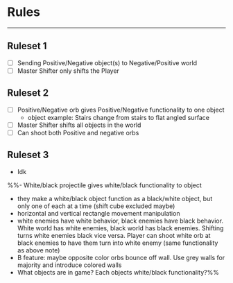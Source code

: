 # Rules
---

## Ruleset 1
- [ ] Sending Positive/Negative object(s) to Negative/Positive world
- [ ] Master Shifter only shifts the Player

## Ruleset 2
- [ ] Positive/Negative orb gives Positive/Negative functionality to one object
	- object example: Stairs change from stairs to flat angled surface
- [ ] Master Shifter shifts all objects in the world
- [ ] Can shoot both Positive and negative orbs 

## Ruleset 3
- Idk

%%- White/black projectile gives white/black functionality to object 
- they make a white/black object function as a black/white object, but only one of each at a time (shift cube excluded maybe) 
- horizontal and vertical rectangle movement manipulation 
- white enemies have white behavior, black enemies have black behavior. White world has white enemies, black world has black enemies. Shifting turns white enemies black vice versa. Player can shoot white orb at black enemies to have them turn into white enemy (same functionality as above note) 
- B feature: maybe opposite color orbs bounce off wall. Use grey walls for majority and introduce colored walls 
- What objects are in game? Each objects white/black functionality?%%